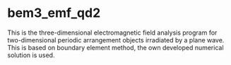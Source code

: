 # bem3_emf_qd2
This is the three-dimensional electromagnetic field analysis program for two-dimensional periodic arrangement objects irradiated by a plane wave. This is based on boundary element method, the own developed numerical solution is used.
